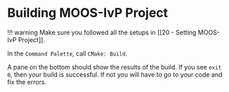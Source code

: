 # Building MOOS-IvP Project
!!! warning
	Make sure you followed all the setups in [[20 - Setting MOOS-IvP Project]].

In the `Command Palette`, call `CMake: Build`.

A pane on the bottom should show the results of the build.
If you see `exit 0`, then your build is successful. 
If not you will have to go to your code and fix the errors.